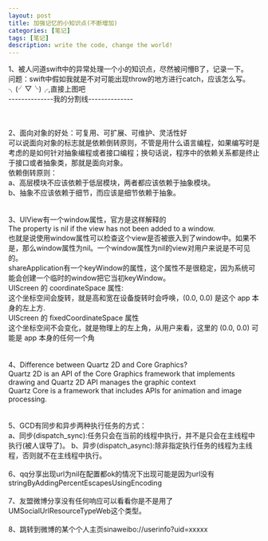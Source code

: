 ```yaml
---
layout: post
title: 加强记忆的小知识点(不断增加)
categories: [笔记]
tags: [笔记]
description: write the code, change the world!
---
```

1、被人问道swift中的异常处理一个小的知识点，尽然被问懵B了，记录一下。<br/>
问题：swift中假如我就是不对可能出现throw的地方进行catch，应该怎么写。<br/>
╮(╯▽╰)╭,直接上图吧<br/>
<img src="http://maximuum.com/assets/images/2.png" alt=""><br/>
--------------我的分割线--------------
<img src="http://maximuum.com/assets/images/3.png" alt=""><br/>

<br/>
<br/>
2、面向对象的好处：可复用、可扩展、可维护、灵活性好<br/>
可以说面向对象的标志就是依赖倒转原则，不管是用什么语言编程，如果编写时是考虑的是如何针对抽象编程或者接口编程；换句话说，程序中的依赖关系都是终止于接口或者抽象类，那就是面向对象。<br/>
依赖倒转原则：<br/>
a、高层模块不应该依赖于低层模块，两者都应该依赖于抽象模块。<br/>
b、抽象不应该依赖于细节，而应该是细节依赖于抽象。<br/>
<br/>
<br/>
3、UIView有一个window属性，官方是这样解释的<br/>
The property is nil if the view has not been added to a window.<br/>
也就是说使用window属性可以检查这个view是否被嵌入到了window中。如果不是，那么window属性为nil。一个window属性为nil的view对用户来说是不可见的。<br/>
shareApplication有一个keyWindow的属性，这个属性不是很稳定，因为系统可能会创建一个临时的window把它当初keyWindow。<br/>
UIScreen 的 coordinateSpace 属性:<br/>
这个坐标空间会旋转，就是高和宽在设备旋转时会呼唤，(0.0, 0.0) 是这个 app 本身的左上方.<br/>
UIScreen 的 fixedCoordinateSpace 属性<br/>
这个坐标空间不会变化，就是物理上的左上角，从用户来看，这里的 (0.0, 0.0) 可能是 app 本身的任何一个角<br/><br/><br/>
4、Difference between Quartz 2D and Core Graphics?<br/>
Quartz 2D is an API of the Core Graphics framework that implements drawing and Quartz 2D API manages the graphic context<br/>
Quartz Core is a framework that includes APIs for animation and image processing.<br/>
<br/>
<br/>
5、GCD有同步和异步两种执行任务的方式：<br/>
a、同步(dispatch_sync):任务只会在当前的线程中执行，并不是只会在主线程中执行(被人误导了)。
b、异步(dispatch_async):除非指定执行任务的线程为主线程，否则就不在主线程中执行。
<br/>
<br/>
6、qq分享出现url为nil在配置都ok的情况下出现可能是因为url没有stringByAddingPercentEscapesUsingEncoding
 <br/>
<br/>
7、友盟微博分享没有任何响应可以看看你是不是用了UMSocialUrlResourceTypeWeb这个类型。
<br/>
<br/>
8、跳转到微博的某个个人主页sinaweibo://userinfo?uid=xxxxx